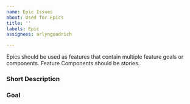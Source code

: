 ```yaml
---
name: Epic Issues
about: Used for Epics
title: ''
labels: Epic
assignees: arlyngoodrich

---
```


Epics should be used as features that contain multiple feature goals or components.  Feature Components should be stories.  

### Short Description ###


### Goal ###
